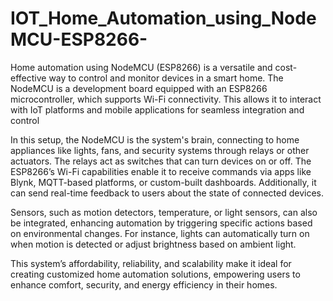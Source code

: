 # IOT_Home_Automation_using_NodeMCU-ESP8266-
Home automation using NodeMCU (ESP8266) is a versatile and cost-effective way to control and monitor devices in a smart home. The NodeMCU is a development board equipped with an ESP8266 microcontroller, which supports Wi-Fi connectivity. This allows it to interact with IoT platforms and mobile applications for seamless integration and control

In this setup, the NodeMCU is the system's brain, connecting to home appliances like lights, fans, and security systems through relays or other actuators. The relays act as switches that can turn devices on or off. The ESP8266’s Wi-Fi capabilities enable it to receive commands via apps like Blynk, MQTT-based platforms, or custom-built dashboards. Additionally, it can send real-time feedback to users about the state of connected devices.

Sensors, such as motion detectors, temperature, or light sensors, can also be integrated, enhancing automation by triggering specific actions based on environmental changes. For instance, lights can automatically turn on when motion is detected or adjust brightness based on ambient light.

This system’s affordability, reliability, and scalability make it ideal for creating customized home automation solutions, empowering users to enhance comfort, security, and energy efficiency in their homes.


